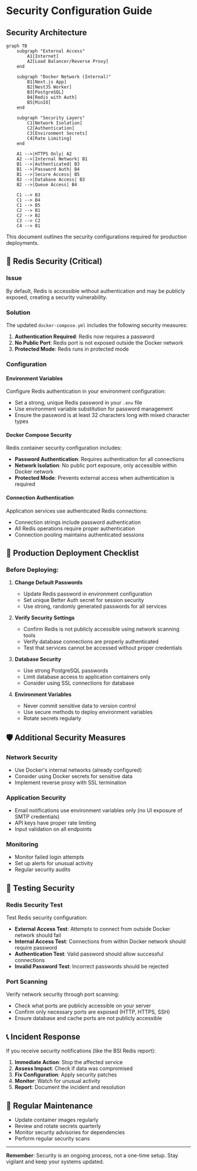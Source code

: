 # Security Configuration Guide

## Security Architecture

```mermaid
graph TB
    subgraph "External Access"
        A1[Internet]
        A2[Load Balancer/Reverse Proxy]
    end
    
    subgraph "Docker Network (Internal)"
        B1[Next.js App]
        B2[NestJS Worker]
        B3[PostgreSQL]
        B4[Redis with Auth]
        B5[MinIO]
    end
    
    subgraph "Security Layers"
        C1[Network Isolation]
        C2[Authentication]
        C3[Environment Secrets]
        C4[Rate Limiting]
    end
    
    A1 -->|HTTPS Only| A2
    A2 -->|Internal Network| B1
    B1 -->|Authenticated| B3
    B1 -->|Password Auth| B4
    B1 -->|Secure Access| B5
    B2 -->|Database Access| B3
    B2 -->|Queue Access| B4
    
    C1 --> B3
    C1 --> B4
    C1 --> B5
    C2 --> B1
    C2 --> B2
    C3 --> C2
    C4 --> B1
```

This document outlines the security configurations required for production deployments.

## 🔐 Redis Security (Critical)

### Issue
By default, Redis is accessible without authentication and may be publicly exposed, creating a security vulnerability.

### Solution
The updated `docker-compose.yml` includes the following security measures:

1. **Authentication Required**: Redis now requires a password
2. **No Public Port**: Redis port is not exposed outside the Docker network
3. **Protected Mode**: Redis runs in protected mode

### Configuration

#### Environment Variables
Configure Redis authentication in your environment configuration:
- Set a strong, unique Redis password in your `.env` file
- Use environment variable substitution for password management
- Ensure the password is at least 32 characters long with mixed character types

#### Docker Compose Security
Redis container security configuration includes:
- **Password Authentication**: Requires authentication for all connections
- **Network Isolation**: No public port exposure, only accessible within Docker network
- **Protected Mode**: Prevents external access when authentication is required

#### Connection Authentication
Application services use authenticated Redis connections:
- Connection strings include password authentication
- All Redis operations require proper authentication
- Connection pooling maintains authenticated sessions

## 🚨 Production Deployment Checklist

### Before Deploying:

1. **Change Default Passwords**
   - Update Redis password in environment configuration
   - Set unique Better Auth secret for session security
   - Use strong, randomly generated passwords for all services

2. **Verify Security Settings**
   - Confirm Redis is not publicly accessible using network scanning tools
   - Verify database connections are properly authenticated
   - Test that services cannot be accessed without proper credentials

3. **Database Security**
   - Use strong PostgreSQL passwords
   - Limit database access to application containers only
   - Consider using SSL connections for database

4. **Environment Variables**
   - Never commit sensitive data to version control
   - Use secure methods to deploy environment variables
   - Rotate secrets regularly

## 🛡️ Additional Security Measures

### Network Security
- Use Docker's internal networks (already configured)
- Consider using Docker secrets for sensitive data
- Implement reverse proxy with SSL termination

### Application Security
- Email notifications use environment variables only (no UI exposure of SMTP credentials)
- API keys have proper rate limiting
- Input validation on all endpoints

### Monitoring
- Monitor failed login attempts
- Set up alerts for unusual activity
- Regular security audits

## 🔧 Testing Security

### Redis Security Test
Test Redis security configuration:
- **External Access Test**: Attempts to connect from outside Docker network should fail
- **Internal Access Test**: Connections from within Docker network should require password
- **Authentication Test**: Valid password should allow successful connections
- **Invalid Password Test**: Incorrect passwords should be rejected

### Port Scanning
Verify network security through port scanning:
- Check what ports are publicly accessible on your server
- Confirm only necessary ports are exposed (HTTP, HTTPS, SSH)
- Ensure database and cache ports are not publicly accessible

## 📞 Incident Response

If you receive security notifications (like the BSI Redis report):

1. **Immediate Action**: Stop the affected service
2. **Assess Impact**: Check if data was compromised
3. **Fix Configuration**: Apply security patches
4. **Monitor**: Watch for unusual activity
5. **Report**: Document the incident and resolution

## 🔄 Regular Maintenance

- Update container images regularly
- Review and rotate secrets quarterly
- Monitor security advisories for dependencies
- Perform regular security scans

---

**Remember**: Security is an ongoing process, not a one-time setup. Stay vigilant and keep your systems updated.